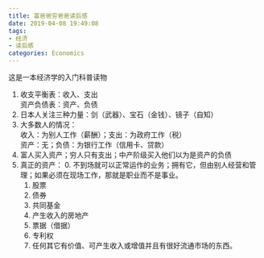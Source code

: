 ```yaml
---
title: 富爸爸穷爸爸读后感  
date: 2019-04-08 19:49:08
tags: 
- 经济
- 读后感
categories: Economics
---
```

这是一本经济学的入门科普读物
<!-- more -->

1. 收支平衡表：收入、支出  
资产负债表：资产、负债
2. 日本人关注三种力量：剑（武器）、宝石（金钱）、镜子（自知）  
3. 大多数人的情况：  
收入：为别人工作（薪酬）；支出：为政府工作（税）  
资产：无；负债：为银行工作（信用卡、贷款）
4. 富人买入资产；穷人只有支出；中产阶级买入他们以为是资产的负债
5. 真正的资产：
    0. 不到场就可以正常运作的业务；拥有它，但由别人经营和管理；如果必须在现场工作，那就是职业而不是事业。
    1. 股票
    2. 债券
    3. 共同基金
    4. 产生收入的房地产
    5. 票据（借据）
    6. 专利权
    7. 任何其它有价值、可产生收入或增值并且有很好流通市场的东西。
